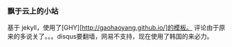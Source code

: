 ### 飘于云上的小站

基于 jekyll，使用了[GHY][http://gaohaoyang.github.io/]的模板。
评论由于原来的多说关了。。。disqus要翻墙，网易不支持，现在使用了韩国的来必力。
